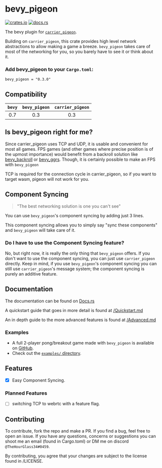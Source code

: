 # bevy_pigeon

[![crates.io](https://img.shields.io/crates/v/bevy_pigeon)](https://crates.io/crates/bevy_pigeon)
[![docs.rs](https://docs.rs/bevy_pigeon/badge.svg)](https://docs.rs/bevy_pigeon)

The bevy plugin for [`carrier_pigeon`](https://github.com/MitchellMarinoDev/carrier_pigeon).

Building on `carrier_pigeon`, this crate provides high level network abstractions to allow making a game a breeze.
`bevy_pigeon` takes care of most of the networking for you, so you barely have to see it or think about it.

### Add bevy_pigeon to your `Cargo.toml`:

`bevy_pigeon = "0.3.0"`

## Compatibility
| `bevy` | `bevy_pigeon` | `carrier_pigeon` |
|:------:|:-------------:|:----------------:|
|  0.7   |      0.3      |       0.3        |

## Is bevy_pigeon right for me?

Since carrier_pigeon uses TCP and UDP, it is usable and convenient for most all games. FPS games (and other games where
precise position is of the upmost importance) would benefit from a backroll solution like 
[bevy_backroll](https://crates.io/crates/bevy_backroll) or [bevy_ggrs](https://github.com/gschup/bevy_ggrs).
Though, it is certainly possible to make an FPS with `bevy_pigeon`

TCP is required for the connection cycle in carrier_pigeon, so if you want to target wasm, pigeon will not work for you.

## Component Syncing

> "The best networking solution is one you can't see"

You can use `bevy_pigeon`'s component syncing by adding just 3 lines.

This component syncing allows you to simply say "sync these components" and `bevy_pigeon` will take care of it.

### Do I have to use the Component Syncing feature?

No, but right now, it is really the only thing that `bevy_pigeon` offers. If you don't want to use the component syncing,
you can just use `carrier_pigeon` directly. Keep in mind, if you use `bevy_pigeon`'s component syncing you can
still use `carrier_pigeon`'s message system; the component syncing is purely an additive feature.

## Documentation

The documentation can be found on [Docs.rs](https://docs.rs/bevy_pigeon)

A quickstart guide that goes in more detail is found at [/Quickstart.md](Quickstart.md)

An in depth guide to the more advanced features is found at [/Advanced.md](Advanced.md)

### Examples

- A full 2-player pong/breakout game made with `bevy_pigeon` is available on 
[GitHub](https://github.com/MitchellMarinoDev/bong).
- Check out the [`examples/` directory](examples).

## Features

- [x] Easy Component Syncing.

### Planned Features

- [ ] switching TCP to webrtc with a feature flag.

## Contributing

To contribute, fork the repo and make a PR. If you find a bug, feel free to open an issue. If you have any questions,
concerns or suggestions you can shoot me an email (found in Cargo.toml) or DM me on discord `@TheHourGlass34#0459`.

By contributing, you agree that your changes are subject to the license found in /LICENSE.
